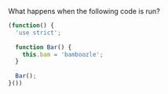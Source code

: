 What happens when the following code is run?

```javascript
(function() {
  'use strict'; 
  
  function Bar() { 
    this.bam = 'bamboozle'; 
  } 
  
  Bar(); 
}())
```

